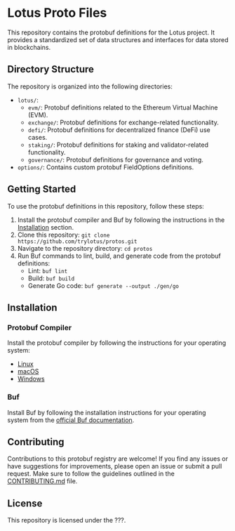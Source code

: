 # Lotus Proto Files

This repository contains the protobuf definitions for the Lotus project. It provides a standardized set of data structures and interfaces for data stored in blockchains.

## Directory Structure

The repository is organized into the following directories:

- `lotus/`:
  - `evm/`: Protobuf definitions related to the Ethereum Virtual Machine (EVM).
  - `exchange/`: Protobuf definitions for exchange-related functionality.
  - `defi/`: Protobuf definitions for decentralized finance (DeFi) use cases.
  - `staking/`: Protobuf definitions for staking and validator-related functionality.
  - `governance/`: Protobuf definitions for governance and voting.
- `options/`: Contains custom protobuf FieldOptions definitions.

## Getting Started

To use the protobuf definitions in this repository, follow these steps:

1. Install the protobuf compiler and Buf by following the instructions in the [Installation](#installation) section.
2. Clone this repository: `git clone https://github.com/trylotus/protos.git`
3. Navigate to the repository directory: `cd protos`
4. Run Buf commands to lint, build, and generate code from the protobuf definitions:
   - Lint: `buf lint`
   - Build: `buf build`
   - Generate Go code: `buf generate --output ./gen/go`

## Installation

### Protobuf Compiler

Install the protobuf compiler by following the instructions for your operating system:
- [Linux](https://grpc.io/docs/protoc-installation/#install-using-apt-get-on-linux)
- [macOS](https://grpc.io/docs/protoc-installation/#install-using-homebrew-on-macos)
- [Windows](https://grpc.io/docs/protoc-installation/#install-on-windows)

### Buf

Install Buf by following the installation instructions for your operating system from the [official Buf documentation](https://docs.buf.build/installation).

## Contributing

Contributions to this protobuf registry are welcome! If you find any issues or have suggestions for improvements, please open an issue or submit a pull request. Make sure to follow the guidelines outlined in the [CONTRIBUTING.md](CONTRIBUTING.md) file.

## License

This repository is licensed under the ???.